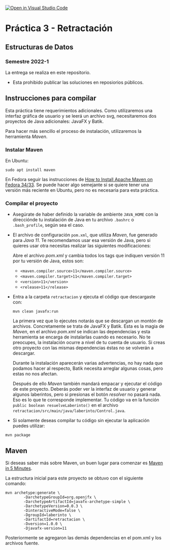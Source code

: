 [![Open in Visual Studio Code](https://classroom.github.com/assets/open-in-vscode-f059dc9a6f8d3a56e377f745f24479a46679e63a5d9fe6f495e02850cd0d8118.svg)](https://classroom.github.com/online_ide?assignment_repo_id=5873020&assignment_repo_type=AssignmentRepo)
# Práctica 3 - Retractación
## Estructuras de Datos
### Semestre 2022-1

La entrega se realiza en este repositorio.
* Esta prohibido publicar las soluciones en reposiorios públicos.

## Instrucciones para compilar

Esta práctica tiene requerimientos adicionales.  Como utilizaremos una interfaz gráfica de usuario y se leerá un archivo svg, necesitaremos dos proyectos de Java adicionales: JavaFX y Batik.

Para hacer más sencillo el proceso de instalación, utilizaremos la herramienta _Maven_.

### Instalar Maven

En Ubuntu:
```
sudo apt install maven
```
En Fedora seguir las instrucciones de [How to Install Apache Maven on Fedora 34/33](https://tecadmin.net/install-apache-maven-on-fedora/).  Se puede hacer algo semejante si se quiere tener una versión más reciente en Ubuntu, pero no es necesaria para esta práctica.

### Compilar el proyecto

* Asegúrate de haber definido la variable de ambiente ```JAVA_HOME``` con la direcciónde tu instalación de Java en tu archivo ```.bashrc``` o ```.bash_profile```, según sea el caso.

* El archivo de configuración ```pom.xml```, que utiliza _Maven_, fue generado para _Java 11_. Te recomendamos usar esa versión de Java, pero si quieres usar otra necesitas realizar las siguientes modificaciones:

    Abre el archivo _pom.xml_ y cambia todos los tags que indiquen versión 11 por tu versión de Java, estos son:
    * ```<maven.compiler.source>11</maven.compiler.source>```
    * ```<maven.compiler.target>11</maven.compiler.target>```
    * ```<version>11</version>```
    * ```<release>11</release>```

* Entra a la carpeta ```retractacion``` y ejecuta el código que descargaste con:
    ```
    mvn clean javafx:run
    ```
    La primera vez que lo ejecutes notarás que se descargan un montón de archivos.  Concretamente se trata de JavaFX y Batik.  Esta es la magia de _Maven_, en el archivo _pom.xml_ se indican las dependencias y esta herramienta se encarga de instalarlas cuando es necesario.  No te preocupes, la instalación ocurre a nivel de tu cuenta de usuario.  Si creas otro proyecto con las mismas dependencias éstas no se volverán a descargar.

    Durante la instalación aparecerán varias advertencias, no hay nada que podamos hacer al respecto, Batik necesita arreglar algunas cosas, pero estas no nos afectan.

    Después de ello _Maven_ también mandará empacar y ejecutar el código de este proyecto.  Deberás poder ver la interfaz de usuario y generar algunos laberintos, pero si presionas el botón _resolver_ no pasará nada.  Eso es lo que te corresponde implementar.  Tu código va en la función ```public boolean resuelveLaberinto()``` en el archivo ```retractacion/src/main/java/laberinto/Control.java```.

* Si solamente deseas compilar tu código sin ejecutar la aplicación puedes utilizar:
```
mvn package
```


## Maven

Si deseas saber más sobre Maven, un buen lugar para comenzar es [Maven in 5 Minutes](https://maven.apache.org/guides/getting-started/maven-in-five-minutes.html).

La estructura inicial para este proyecto se obtuvo con el siguiente comando:
```
mvn archetype:generate \
        -DarchetypeGroupId=org.openjfx \
        -DarchetypeArtifactId=javafx-archetype-simple \
        -DarchetypeVersion=0.0.3 \
        -DinteractiveMode=false \
        -DgroupId=laberinto \
        -DartifactId=retractacion \
        -Dversion=1.0.0 \
        -Djavafx-version=11
```
Posteriormente se agregaron las demás dependencias en el pom.xml y los archivos fuente.
